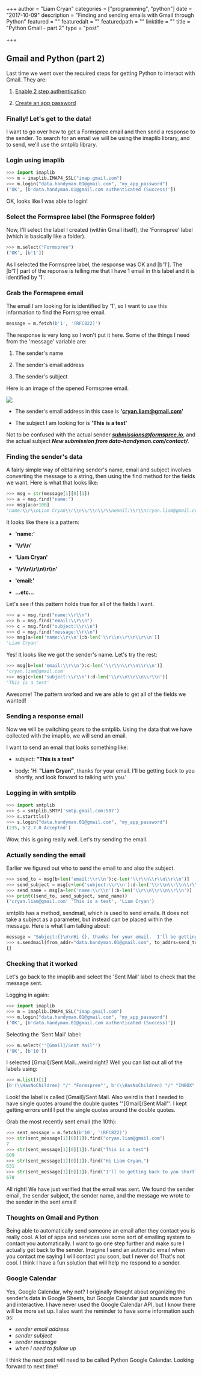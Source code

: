 
+++
author = "Liam Cryan"
categories = ["programming", "python"]
date = "2017-10-09"
description = "Finding and sending emails with Gmail through Python"
featured = ""
featuredalt = ""
featuredpath = ""
linktitle = ""
title = "Python Gmail - part 2"
type = "post"

+++

## Gmail and Python (part 2)

Last time we went over the required steps for getting Python to interact with
Gmail.  They are:

1)  [Enable 2 step authentication](/post/python-gmail1/#2-step-authentication)

2)  [Create an app password](/post/python-gmail1/#app-password)


### Finally! Let's get to the data!

I want to go over how to get a Formspree email and then send a response to the
sender.  To search for an email we will be using the imaplib library, and to send,
we'll use the smtplib library.


### Login using imaplib

```python
>>> import imaplib
>>> m = imaplib.IMAP4_SSL("imap.gmail.com")
>>> m.login("data.handyman.01@gmail.com", "my_app_password")
('OK', [b'data.handyman.01@gmail.com authenticated (Success)'])
```

OK, looks like I was able to login!

### Select the Formspree label (the Formspree folder)

Now, I'll select the label I created (within Gmail itself),
the 'Formspree' label (which is basically like a folder).

```python
>>> m.select("Formspree")
('OK', [b'1'])
```

As I selected the Formspree label, the response was OK and [b'1'].  The
[b'1'] part of the reponse is telling me that I have 1 email in this label and
it is identified by '1'.

### Grab the Formspree email

The email I am looking for is identified by '1', so I want to use this information
to find the Formspree email.

```python
message = m.fetch(b'1', '(RFC822)')
```

The response is very long so I won't put it here.  Some of the things I need from
the 'message' variable are:

1.  The sender's name

2.  The sender's email address

3.  The sender's subject

Here is an image of the opened Formspree email.

<img src="/img/2017/10/gmail2-1.png"> </img>

* The sender's email address in this case is **'cryan.liam@gmail.com'**

* The subject I am looking for is **'This is a test'**  

Not to be confused with the actual sender ***submissions@formspree.io***, and the
actual subject ***New submission from data-handyman.com/contact/***.


### Finding the sender's data

A fairly simple way of obtaining sender's name, email and subject involves converting
the message to a string, then using the find method for the fields we want.  Here is
what that looks like:

```python
>>> msg = str(message[1][0][1])
>>> a = msg.find("name:")
>>> msg[a:a+100]
'name:\\r\\nLiam Cryan\\r\\n\\r\\n\\r\\nemail:\\r\\ncryan.liam@gmail.com\\r\\n\\r\\n\\r\\nsubject:\\r\\nThis is a test\\'
```

It looks like there is a pattern:

* **'name:'**

* **'\\\r\\\n'**

* **'Liam Cryan'**

* **'\\\r\\\n\\\r\\\n\\\r\\\n'**

*  **'email:'**

*  **...etc...**


Let's see if this pattern holds true for all of the fields I want.

```python
>>> a = msg.find("name:\\r\\n")
>>> b = msg.find("email:\\r\\n")
>>> c = msg.find("subject:\\r\\n")
>>> d = msg.find("message:\\r\\n")
>>> msg[a+len('name:\\r\\n'):b-len('\\r\\n\\r\\n\\r\\n')]
'Liam Cryan'
```

Yes!  It looks like we got the sender's name.  Let's try the rest:

```python
>>> msg[b+len('email:\\r\\n'):c-len('\\r\\n\\r\\n\\r\\n')]
'cryan.liam@gmail.com'
>>> msg[c+len('subject:\\r\\n'):d-len('\\r\\n\\r\\n\\r\\n')]
'This is a test'
```

Awesome!  The pattern worked and we are able to get all of the fields we wanted!

### Sending a response email

Now we will be switching gears to the smtplib.  Using the data that we have collected
with the imaplib, we will send an email.

I want to send an email that looks something like:

* subject:  **"This is a test"**

* body:  'Hi **"Liam Cryan"**, thanks for your email.  I'll be getting back to you shortly,
and look forward to talking with you.'


### Logging in with smtplib

```python
>>> import smtplib
>>> s = smtplib.SMTP('smtp.gmail.com:587')
>>> s.starttls()
>>> s.login("data.handyman.01@gmail.com", "my_app_password")
(235, b'2.7.0 Accepted')
```

Wow, this is going really well.  Let's try sending the email.

### Actually sending the email

Earlier we figured out who to send the email to and also the subject.

```python
>>> send_to = msg[b+len('email:\\r\\n'):c-len('\\r\\n\\r\\n\\r\\n')]
>>> send_subject = msg[c+len('subject:\\r\\n'):d-len('\\r\\n\\r\\n\\r\\n')]
>>> send_name = msg[a+len('name:\\r\\n'):b-len('\\r\\n\\r\\n\\r\\n')]
>>> print((send_to, send_subject, send_name))
('cryan.liam@gmail.com' 'This is a test', 'Liam Cryan')
```

smtplib has a method, sendmail, which is used to send emails.  It does not
take a subject as a parameter, but instead can be placed within the message.  Here
is what I am talking about:

```python
message = "Subject:{}\n\nHi {}, thanks for your email.  I'll be getting back to you shortly and look forward to talking with you".format(send_subject, send_name)
>>> s.sendmail(from_addr="data.handyman.01@gmail.com", to_addrs=send_to, msg=message)
{}
```

### Checking that it worked

Let's go back to the imaplib and select the 'Sent Mail' label to check that the message sent.

Logging in again:

```python
>>> import imaplib
>>> m = imaplib.IMAP4_SSL("imap.gmail.com")
>>> m.login("data.handyman.01@gmail.com", "my_app_password")
('OK', [b'data.handyman.01@gmail.com authenticated (Success)'])
```

Selecting the 'Sent Mail' label:

```python
>>> m.select('"[Gmail]/Sent Mail"')
('OK', [b'10'])
```

I selected [Gmail]/Sent Mail...weird right?  Well you can list out all of the labels using:

```python
>>> m.list()[1]
[b'(\\HasNoChildren) "/" "Formspree"', b'(\\HasNoChildren) "/" "INBOX"', b'(\\HasChildren \\Noselect) "/" "[Gmail]"', b'(\\All \\HasNoChildren) "/" "[Gmail]/All Mail"', b'(\\Drafts \\HasNoChildren) "/" "[Gmail]/Drafts"', b'(\\HasNoChildren \\Important) "/" "[Gmail]/Important"', b'(\\HasNoChildren \\Sent) "/" "[Gmail]/Sent Mail"', b'(\\HasNoChildren \\Junk) "/" "[Gmail]/Spam"', b'(\\Flagged \\HasNoChildren) "/" "[Gmail]/Starred"', b'(\\HasNoChildren \\Trash) "/" "[Gmail]/Trash"']
```

Look!  the label is called [Gmail]/Sent Mail.  Also weird is that I needed to have single quotes
around the double quotes '"[Gmail]/Sent Mail"'.  I kept getting errors until I put the single
quotes around the double quotes.

Grab the most recently sent email (the 10th):

```python
>>> sent_message = m.fetch(b'10', '(RFC822)')
>>> str(sent_message[1][0][1]).find("cryan.liam@gmail.com")
7
>>> str(sent_message[1][0][1]).find("This is a test")
609
>>> str(sent_message[1][0][1]).find("Hi Liam Cryan,")
631
>>> str(sent_message[1][0][1]).find("I'll be getting back to you shortly and look forward to talking with you")
670
```

All right!  We have just verified that the email was sent.  We found the sender email,
the sender subject, the sender name, and the message we wrote to the sender in
the sent email!

### Thoughts on Gmail and Python

Being able to automatically send someone an email after they contact you is really
cool.  A lot of apps and services use some sort of emailing system to contact you
automatically.  I want to go one step further and make sure I actually get back to
the sender.  Imagine I send an automatic email when you contact me saying I will contact you soon, but I never do!
That's not cool.  I think I have a fun solution that will help me respond to
a sender.  

###  Google Calendar

Yes, Google Calendar, why not?  I originally thought about organizing
the sender's data in Google Sheets, but Google Calendar just sounds more
fun and interactive.  I have never used the Google Calendar API, but I know
there will be more set up.  I also want the reminder to have some information such as:

* *sender email address*
* *sender subject*
* *sender message*
* *when I need to follow up*

I think the next post will need to be called Python Google Calendar.  Looking forward
to next time!
